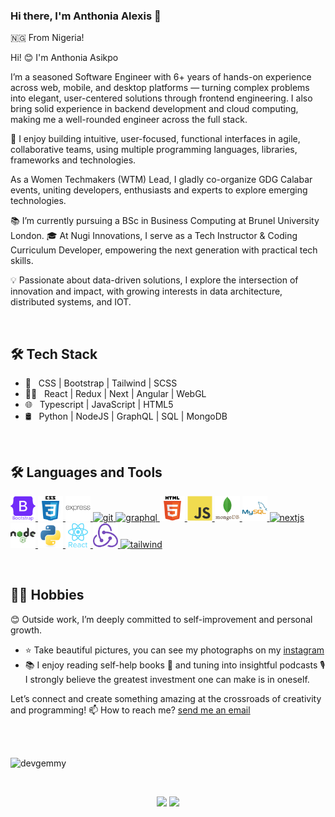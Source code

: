 ### Hi there, I'm Anthonia Alexis 👋

🇳🇬 From Nigeria!

Hi! 😊 I'm Anthonia Asikpo

I’m a seasoned Software Engineer with 6+ years of hands-on experience across web, mobile, and desktop platforms — turning complex problems into elegant, user-centered solutions through frontend engineering. I also bring solid experience in backend development and cloud computing, making me a well-rounded engineer across the full stack.

👥 I enjoy building intuitive, user-focused, functional interfaces in agile, collaborative teams, using multiple programming languages, libraries, frameworks and technologies.

As a Women Techmakers (WTM) Lead, I gladly co-organize GDG Calabar events, uniting developers, enthusiasts and experts to explore emerging technologies.

📚 I’m currently pursuing a BSc in Business Computing at Brunel University London.
🎓 At Nugi Innovations, I serve as a Tech Instructor & Coding Curriculum Developer, empowering the next generation with practical tech skills.

💡 Passionate about data-driven solutions, I explore the intersection of innovation and impact, with growing interests in data architecture, distributed systems, and IOT.
<!-- 💼 Have a look at my [portfolio](https://devgemmy.com) -->

<br/>
<h2>🛠 Tech Stack</h2>

- 🎨 &nbsp; CSS | Bootstrap | Tailwind | SCSS
- 🧑‍💻 &nbsp; React | Redux | Next | Angular | WebGL
- 🌐 &nbsp; Typescript | JavaScript | HTML5 
- 🛢 &nbsp; Python | NodeJS | GraphQL | SQL | MongoDB

<br/>
<h2 align="left">🛠️ Languages and Tools</h2>
 
<a href="https://getbootstrap.com" target="_blank" rel="noreferrer"> <img src="https://raw.githubusercontent.com/devicons/devicon/master/icons/bootstrap/bootstrap-plain-wordmark.svg" alt="bootstrap" width="40" height="40"/> </a> <a href="https://www.w3schools.com/css/" target="_blank" rel="noreferrer"> <img src="https://raw.githubusercontent.com/devicons/devicon/master/icons/css3/css3-original-wordmark.svg" alt="css3" width="40" height="40"/> </a> <a href="https://expressjs.com" target="_blank" rel="noreferrer"> <img src="https://raw.githubusercontent.com/devicons/devicon/master/icons/express/express-original-wordmark.svg" alt="express" width="40" height="40"/> </a> <a href="https://git-scm.com/" target="_blank" rel="noreferrer"> <img src="https://www.vectorlogo.zone/logos/git-scm/git-scm-icon.svg" alt="git" width="40" height="40"/> </a> <a href="https://graphql.org" target="_blank" rel="noreferrer"> <img src="https://www.vectorlogo.zone/logos/graphql/graphql-icon.svg" alt="graphql" width="40" height="40"/> </a> <a href="https://www.w3.org/html/" target="_blank" rel="noreferrer"> <img src="https://raw.githubusercontent.com/devicons/devicon/master/icons/html5/html5-original-wordmark.svg" alt="html5" width="40" height="40"/> </a> <a href="https://developer.mozilla.org/en-US/docs/Web/JavaScript" target="_blank" rel="noreferrer"> <img src="https://raw.githubusercontent.com/devicons/devicon/master/icons/javascript/javascript-original.svg" alt="javascript" width="40" height="40"/> </a> <a href="https://www.mongodb.com/" target="_blank" rel="noreferrer"> <img src="https://raw.githubusercontent.com/devicons/devicon/master/icons/mongodb/mongodb-original-wordmark.svg" alt="mongodb" width="40" height="40"/> </a> <a href="https://www.mysql.com/" target="_blank" rel="noreferrer"> <img src="https://raw.githubusercontent.com/devicons/devicon/master/icons/mysql/mysql-original-wordmark.svg" alt="mysql" width="40" height="40"/> </a> <a href="https://nextjs.org/" target="_blank" rel="noreferrer"> <img src="https://cdn.worldvectorlogo.com/logos/nextjs-2.svg" alt="nextjs" width="40" height="40"/> </a> <a href="https://nodejs.org" target="_blank" rel="noreferrer"> <img src="https://raw.githubusercontent.com/devicons/devicon/master/icons/nodejs/nodejs-original-wordmark.svg" alt="nodejs" width="40" height="40"/> </a> <a href="https://www.python.org" target="_blank" rel="noreferrer"> <img src="https://raw.githubusercontent.com/devicons/devicon/master/icons/python/python-original.svg" alt="python" width="40" height="40"/> </a><a href="https://reactjs.org/" target="_blank" rel="noreferrer"> <img src="https://raw.githubusercontent.com/devicons/devicon/master/icons/react/react-original-wordmark.svg" alt="react" width="40" height="40"/> </a> <a href="https://redux.js.org" target="_blank" rel="noreferrer"> <img src="https://raw.githubusercontent.com/devicons/devicon/master/icons/redux/redux-original.svg" alt="redux" width="40" height="40"/> </a> <a href="https://tailwindcss.com/" target="_blank" rel="noreferrer"> <img src="https://www.vectorlogo.zone/logos/tailwindcss/tailwindcss-icon.svg" alt="tailwind" width="40" height="40"/> </a> 

<br/>
<h2 align="left">🤽‍♀️ Hobbies </h2>

😊 Outside work, I’m deeply committed to self-improvement and personal growth.
- ⭐️ Take beautiful pictures, you can see my photographs on my [instagram](https://instagram.com/devgemmy/)
- 📚 I enjoy reading self-help books 📗 and tuning into insightful podcasts 🎙️
I strongly believe the greatest investment one can make is in oneself.

Let’s connect and create something amazing at the crossroads of creativity and programming!
📫 How to reach me? [send me an email](mailto:ant0nialexis.dev@gmail.com)

<br/><br/>
<p align="left"> <img src="https://komarev.com/ghpvc/?username=devgemmy&label=Profile%20views&color=e49bff&style=flat" alt="devgemmy" /> </p>
&nbsp;

<br>
<p align="center">
  
  <img width="49%" src="https://github-readme-streak-stats.herokuapp.com/?user=devgemmy&theme=aura" />
  <img width="49%" src="https://github-readme-stats.vercel.app/api?username=devgemmy&show_icons=true&theme=aura" />
</p>
